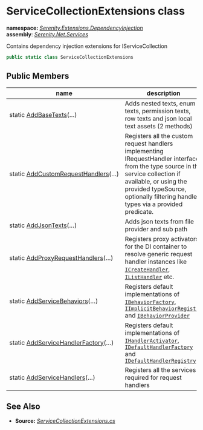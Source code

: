 # ServiceCollectionExtensions class
**namespace:** *[Serenity.Extensions.DependencyInjection](../README.md#serenity.extensions.dependencyinjection-namespace)*   **assembly**: *[Serenity.Net.Services](../README.md)*

Contains dependency injection extensions for IServiceCollection

```csharp
public static class ServiceCollectionExtensions
```

## Public Members

| name | description |
| --- | --- |
| static [AddBaseTexts](ServiceCollectionExtensions/AddBaseTexts.md)(…) | Adds nested texts, enum texts, permission texts, row texts and json local text assets (2 methods) |
| static [AddCustomRequestHandlers](ServiceCollectionExtensions/AddCustomRequestHandlers.md)(…) | Registers all the custom request handlers implementing IRequestHandler interface, from the type source in the service collection if available, or using the provided typeSource, optionally filtering handler types via a provided predicate. |
| static [AddJsonTexts](ServiceCollectionExtensions/AddJsonTexts.md)(…) | Adds json texts from file provider and sub path |
| static [AddProxyRequestHandlers](ServiceCollectionExtensions/AddProxyRequestHandlers.md)(…) | Registers proxy activators for the DI container to resolve generic request handler instances like [`ICreateHandler`](../Serenity.Services/ICreateHandler-1.md), [`IListHandler`](../Serenity.Services/IListHandler-1.md) etc. |
| static [AddServiceBehaviors](ServiceCollectionExtensions/AddServiceBehaviors.md)(…) | Registers default implementations of [`IBehaviorFactory`](../Serenity.Services/IBehaviorFactory.md), [`IImplicitBehaviorRegistry`](../Serenity.Services/IImplicitBehaviorRegistry.md) and [`IBehaviorProvider`](../Serenity.Services/IBehaviorProvider.md) |
| static [AddServiceHandlerFactory](ServiceCollectionExtensions/AddServiceHandlerFactory.md)(…) | Registers default implementations of [`IHandlerActivator`](../Serenity.Services/IHandlerActivator.md), [`IDefaultHandlerFactory`](../Serenity.Services/IDefaultHandlerFactory.md) and [`IDefaultHandlerRegistry`](../Serenity.Services/IDefaultHandlerRegistry.md) |
| static [AddServiceHandlers](ServiceCollectionExtensions/AddServiceHandlers.md)(…) | Registers all the services required for request handlers |

## See Also

* **Source:** *[ServiceCollectionExtensions.cs](https://github.com/serenity-is/Serenity/blob/master/src/Serenity.Net.Services/RequestHandlers/Helpers/ServiceCollectionExtensions.cs)*